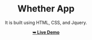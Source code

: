 <div align="center">

# Whether App

It is built using HTML, CSS, and Jquery.

<a href="https://rajshree-nagane.github.io/Whether_App/"><strong>➥ Live Demo</strong></a> 
 
 </div>

